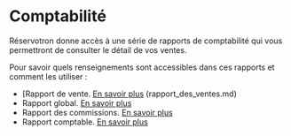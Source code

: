
# Comptabilité

Réservotron donne accès à une série de rapports de comptabilité qui vous permettront de consulter le détail de vos ventes. 

Pour savoir quels renseignements sont accessibles dans ces rapports et comment les utiliser :

* [Rapport de vente. [En savoir plus](rapport_des_ventes.md) (rapport_des_ventes.md)
* Rapport global. [En savoir plus](rapport_global.md)
* Rapport des commissions. [En savoir plus](rapport_des_commissions.md)
* Rapport comptable. [En savoir plus](rapport_comptable.md)



